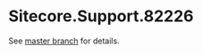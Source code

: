# Sitecore.Support.82226

See [master branch](https://github.com/sitecoresupport/Sitecore.Support.82226) for details.